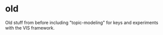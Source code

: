 # old 

Old stuff from before including "topic-modeling" for keys and experiments with the VIS framework.